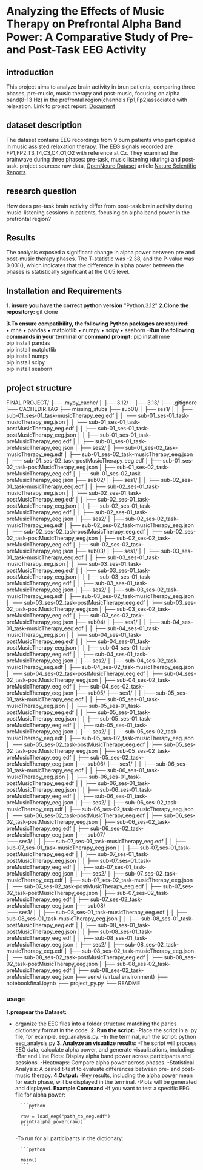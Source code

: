 # Analyzing the Effects of Music Therapy on Prefrontal Alpha Band Power: A Comparative Study of Pre- and Post-Task EEG Activity

## introduction

 This project aims to analyze brain activity in brun patients, comparing three phases, pre-music, music therapy and post-music, focusing on alpha band(8-13 Hz) in the prefrontal region(channels Fp1,Fp2)associated with relaxation.
 Link to project report: [Document](https://docs.google.com/document/d/1OiuVH0cCUNCZ87sU4yiWL3F3qq7HtI8Oq92h5-Gz_1g/edit?usp=sharing)

## dataset description

 The dataset contains EEG recordings from 9 burn patients who participated in
music assisted relaxation therapy. The EEG signals recorded are
FP1,FP2,T3,T4,C3,C4,O1,O2 with reference at Cz.
They examined the brainwave during three phases: pre-task, music listening (during) and
post-task.
project sources:
raw data, [OpenNeuro Dataset](https://openneuro.org/datasets/ds004840/versions/1.0.1)
article [Nature Scientific Reports](https://www.nature.com/articles/s41598-024-73211-3)

## research question

How does pre-task brain activity differ from post-task brain activity
during music-listening sessions in patients, focusing on alpha band power in the prefrontal region?

## Results

The analysis exposed a significant change in alpha power between pre and post-music therapy phases. The T-statistic was -2.38, and the P-value was 0.031(), which indicates that the difference in alpha power between the phases is statistically significant at the 0.05 level.

## Installation and Requirements

**1. insure you have the correct python version** "Python.3.12"
**2.Clone the repository:** git clone <repository-url>

**3.To ensure compatibility, the following Python packages are required:**  
• mne
• pandas
• matplotlib
• numpy
• scipy
• seaborn
**-Run the following commands in your terminal or command prompt:**
pip install mne  
pip install pandas  
pip install matplotlib  
pip install numpy  
pip install scipy  
pip install seaborn

## project structure

FINAL PROJECT/
├── .mypy_cache/
│   ├── 3.12/
│   ├── 3.13/
├── .gitignore
├── CACHEDIR.TAG
├── missing_stubs
├── sub01/
│   ├── ses1/
│   │   ├── sub-01_ses-01_task-musicTherapy_eeg.edf
│   │   ├── sub-01_ses-01_task-musicTherapy_eeg.json
│   │   ├── sub-01_ses-01_task-postMusicTherapy_eeg.edf
│   │   ├── sub-01_ses-01_task-postMusicTherapy_eeg.json
│   │   ├── sub-01_ses-01_task-preMusicTherapy_eeg.edf
│   │   ├── sub-01_ses-01_task-preMusicTherapy_eeg.json
│   ├── ses2/
│       ├── sub-01_ses-02_task-musicTherapy_eeg.edf
│       ├── sub-01_ses-02_task-musicTherapy_eeg.json
│       ├── sub-01_ses-02_task-postMusicTherapy_eeg.edf
│       ├── sub-01_ses-02_task-postMusicTherapy_eeg.json
│       ├── sub-01_ses-02_task-preMusicTherapy_eeg.edf
│       ├── sub-01_ses-02_task-preMusicTherapy_eeg.json
├── sub02/
│   ├── ses1/
│   │   ├── sub-02_ses-01_task-musicTherapy_eeg.edf
│   │   ├── sub-02_ses-01_task-musicTherapy_eeg.json
│   │   ├── sub-02_ses-01_task-postMusicTherapy_eeg.edf
│   │   ├── sub-02_ses-01_task-postMusicTherapy_eeg.json
│   │   ├── sub-02_ses-01_task-preMusicTherapy_eeg.edf
│   │   ├── sub-02_ses-01_task-preMusicTherapy_eeg.json
│   ├── ses2/
│       ├── sub-02_ses-02_task-musicTherapy_eeg.edf
│       ├── sub-02_ses-02_task-musicTherapy_eeg.json
│       ├── sub-02_ses-02_task-postMusicTherapy_eeg.edf
│       ├── sub-02_ses-02_task-postMusicTherapy_eeg.json
│       ├── sub-02_ses-02_task-preMusicTherapy_eeg.edf
│       ├── sub-02_ses-02_task-preMusicTherapy_eeg.json
├── sub03/
│   ├── ses1/
│   │   ├── sub-03_ses-01_task-musicTherapy_eeg.edf
│   │   ├── sub-03_ses-01_task-musicTherapy_eeg.json
│   │   ├── sub-03_ses-01_task-postMusicTherapy_eeg.edf
│   │   ├── sub-03_ses-01_task-postMusicTherapy_eeg.json
│   │   ├── sub-03_ses-01_task-preMusicTherapy_eeg.edf
│   │   ├── sub-03_ses-01_task-preMusicTherapy_eeg.json
│   ├── ses2/
│       ├── sub-03_ses-02_task-musicTherapy_eeg.edf
│       ├── sub-03_ses-02_task-musicTherapy_eeg.json
│       ├── sub-03_ses-02_task-postMusicTherapy_eeg.edf
│       ├── sub-03_ses-02_task-postMusicTherapy_eeg.json
│       ├── sub-03_ses-02_task-preMusicTherapy_eeg.edf
│       ├── sub-03_ses-02_task-preMusicTherapy_eeg.json
├── sub04/
│   ├── ses1/
│   │   ├── sub-04_ses-01_task-musicTherapy_eeg.edf
│   │   ├── sub-04_ses-01_task-musicTherapy_eeg.json
│   │   ├── sub-04_ses-01_task-postMusicTherapy_eeg.edf
│   │   ├── sub-04_ses-01_task-postMusicTherapy_eeg.json
│   │   ├── sub-04_ses-01_task-preMusicTherapy_eeg.edf
│   │   ├── sub-04_ses-01_task-preMusicTherapy_eeg.json
│   ├── ses2/
│       ├── sub-04_ses-02_task-musicTherapy_eeg.edf
│       ├── sub-04_ses-02_task-musicTherapy_eeg.json
│       ├── sub-04_ses-02_task-postMusicTherapy_eeg.edf
│       ├── sub-04_ses-02_task-postMusicTherapy_eeg.json
│       ├── sub-04_ses-02_task-preMusicTherapy_eeg.edf
│       ├── sub-04_ses-02_task-preMusicTherapy_eeg.json
├── sub05/
├── ses1/
│   │   ├── sub-05_ses-01_task-musicTherapy_eeg.edf
│   │   ├── sub-05_ses-01_task-musicTherapy_eeg.json
│   │   ├── sub-05_ses-01_task-postMusicTherapy_eeg.edf
│   │   ├── sub-05_ses-01_task-postMusicTherapy_eeg.json
│   │   ├── sub-05_ses-01_task-preMusicTherapy_eeg.edf
│   │   ├── sub-05_ses-01_task-preMusicTherapy_eeg.json
│   ├── ses2/
│       ├── sub-05_ses-02_task-musicTherapy_eeg.edf
│       ├── sub-05_ses-02_task-musicTherapy_eeg.json
│       ├── sub-05_ses-02_task-postMusicTherapy_eeg.edf
│       ├── sub-05_ses-02_task-postMusicTherapy_eeg.json
│       ├── sub-05_ses-02_task-preMusicTherapy_eeg.edf
│       ├── sub-05_ses-02_task-preMusicTherapy_eeg.json
├── sub06/
├── ses1/
│   │   ├── sub-06_ses-01_task-musicTherapy_eeg.edf
│   │   ├── sub-06_ses-01_task-musicTherapy_eeg.json
│   │   ├── sub-06_ses-01_task-postMusicTherapy_eeg.edf
│   │   ├── sub-06_ses-01_task-postMusicTherapy_eeg.json
│   │   ├── sub-06_ses-01_task-preMusicTherapy_eeg.edf
│   │   ├── sub-06_ses-01_task-preMusicTherapy_eeg.json
│   ├── ses2/
│       ├── sub-06_ses-02_task-musicTherapy_eeg.edf
│       ├── sub-06_ses-02_task-musicTherapy_eeg.json
│       ├── sub-06_ses-02_task-postMusicTherapy_eeg.edf
│       ├── sub-06_ses-02_task-postMusicTherapy_eeg.json
│       ├── sub-06_ses-02_task-preMusicTherapy_eeg.edf
│       ├── sub-06_ses-02_task-preMusicTherapy_eeg.json
├── sub07/  
├── ses1/
│   │   ├── sub-07_ses-01_task-musicTherapy_eeg.edf
│   │   ├── sub-07_ses-01_task-musicTherapy_eeg.json
│   │   ├── sub-07_ses-01_task-postMusicTherapy_eeg.edf
│   │   ├── sub-07_ses-01_task-postMusicTherapy_eeg.json
│   │   ├── sub-07_ses-01_task-preMusicTherapy_eeg.edf
│   │   ├── sub-07_ses-01_task-preMusicTherapy_eeg.json
│   ├── ses2/
│       ├── sub-07_ses-02_task-musicTherapy_eeg.edf
│       ├── sub-07_ses-02_task-musicTherapy_eeg.json
│       ├── sub-07_ses-02_task-postMusicTherapy_eeg.edf
│       ├── sub-07_ses-02_task-postMusicTherapy_eeg.json
│       ├── sub-07_ses-02_task-preMusicTherapy_eeg.edf
│       ├── sub-07_ses-02_task-preMusicTherapy_eeg.json
├── sub08/  
├── ses1/
│   │   ├── sub-08_ses-01_task-musicTherapy_eeg.edf
│   │   ├── sub-08_ses-01_task-musicTherapy_eeg.json
│   │   ├── sub-08_ses-01_task-postMusicTherapy_eeg.edf
│   │   ├── sub-08_ses-01_task-postMusicTherapy_eeg.json
│   │   ├── sub-08_ses-01_task-preMusicTherapy_eeg.edf
│   │   ├── sub-08_ses-01_task-preMusicTherapy_eeg.json
│   ├── ses2/
│       ├── sub-08_ses-02_task-musicTherapy_eeg.edf
│       ├── sub-08_ses-02_task-musicTherapy_eeg.json
│       ├── sub-08_ses-02_task-postMusicTherapy_eeg.edf
│       ├── sub-08_ses-02_task-postMusicTherapy_eeg.json
│       ├── sub-08_ses-02_task-preMusicTherapy_eeg.edf
│       ├── sub-08_ses-02_task-preMusicTherapy_eeg.json
├── venv/ (virtual environment)
├── notebookfinal.ipynb
├── project_py.py
└── README

### usage

**1.preapear the Dataset:**

- organize the EEG files into a folder structure matching the parics dictionary format in the code.
**2. Run the script:**
  -Place the script in a .py file, for example, eeg_analysis.py.
  -In the terminal, run the script:
   python eeg_analysis.py
**3. Analyze an visualize results:**
    -The script will process EEG data, calculate alpha power,         and generate visualizations, including:
        -Bar and Line Plots: Display alpha band power across participants and sessions.
        -Heatmaps: Compare alpha power across phases.
        -Statistical Analysis: A paired t-test to evaluate differences between pre- and post-music therapy.
**4.Output:**
    -Key results, including the alpha power mean for each phase, will be displayed in the terminal.
    -Plots will be generated and displayed.
**Example Command**
    -If you want to test a specific EEG file for alpha power:

        ```python

        raw = load_eeg("path_to_eeg.edf")
        print(alpha_power(raw))
        ```

    -To run for all participants in the dictionary:

        ```python

        main()
        ```
